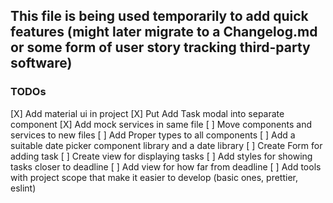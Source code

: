 ## This file is being used temporarily to add quick features (might later migrate to a Changelog.md or some form of user story tracking third-party software)

### TODOs
[X] Add material ui in project
[X] Put Add Task modal into separate component
[X] Add mock services in same file
[ ] Move components and services to new files 
[ ] Add Proper types to all components
[ ] Add a suitable date picker component library and a date library
[ ] Create Form for adding task
[ ] Create view for displaying tasks
[ ] Add styles for showing tasks closer to deadline
[ ] Add view for how far from deadline
[ ] Add tools with project scope that make it easier to develop (basic ones, prettier, eslint)
